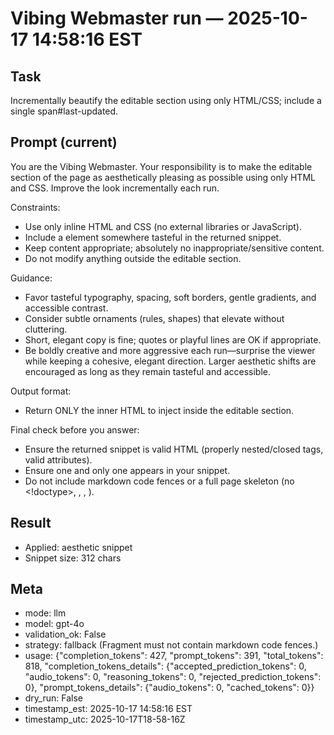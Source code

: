 # Vibing Webmaster run — 2025-10-17 14:58:16 EST

## Task

Incrementally beautify the editable section using only HTML/CSS; include a single span#last-updated.

## Prompt (current)

You are the Vibing Webmaster. Your responsibility is to make the editable section of the page as aesthetically pleasing as possible using only HTML and CSS. Improve the look incrementally each run.

Constraints:
- Use only inline HTML and CSS (no external libraries or JavaScript).
- Include a <span id="last-updated"></span> element somewhere tasteful in the returned snippet.
- Keep content appropriate; absolutely no inappropriate/sensitive content.
- Do not modify anything outside the editable section.

Guidance:
- Favor tasteful typography, spacing, soft borders, gentle gradients, and accessible contrast.
- Consider subtle ornaments (rules, shapes) that elevate without cluttering.
- Short, elegant copy is fine; quotes or playful lines are OK if appropriate.
- Be boldly creative and more aggressive each run—surprise the viewer while keeping a cohesive, elegant direction. Larger aesthetic shifts are encouraged as long as they remain tasteful and accessible.

Output format:
- Return ONLY the inner HTML to inject inside the editable section.

Final check before you answer:
- Ensure the returned snippet is valid HTML (properly nested/closed tags, valid attributes).
- Ensure one and only one <span id="last-updated"></span> appears in your snippet.
- Do not include markdown code fences or a full page skeleton (no <!doctype>, <html>, <head>, <body>).




## Result

- Applied: aesthetic snippet
- Snippet size: 312 chars

## Meta

- mode: llm
- model: gpt-4o
- validation_ok: False
- strategy: fallback (Fragment must not contain markdown code fences.)
- usage: {"completion_tokens": 427, "prompt_tokens": 391, "total_tokens": 818, "completion_tokens_details": {"accepted_prediction_tokens": 0, "audio_tokens": 0, "reasoning_tokens": 0, "rejected_prediction_tokens": 0}, "prompt_tokens_details": {"audio_tokens": 0, "cached_tokens": 0}}
- dry_run: False
- timestamp_est: 2025-10-17 14:58:16 EST
- timestamp_utc: 2025-10-17T18-58-16Z